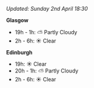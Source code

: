 *Updated: Sunday 2nd April 18:30*

**Glasgow**

* 19h - 1h: :partly_sunny: Partly Cloudy
* 2h - 6h: :sunny: Clear

**Edinburgh**

* 19h: :sunny: Clear
* 20h - 1h: :partly_sunny: Partly Cloudy
* 2h - 6h: :sunny: Clear
